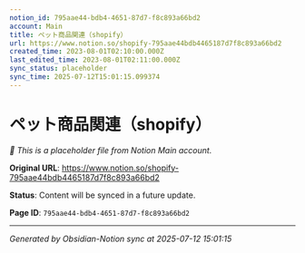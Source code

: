 ```yaml
---
notion_id: 795aae44-bdb4-4651-87d7-f8c893a66bd2
account: Main
title: ペット商品関連（shopify）
url: https://www.notion.so/shopify-795aae44bdb4465187d7f8c893a66bd2
created_time: 2023-08-01T02:10:00.000Z
last_edited_time: 2023-08-01T02:11:00.000Z
sync_status: placeholder
sync_time: 2025-07-12T15:01:15.099374
---
```


# ペット商品関連（shopify）

*🔄 This is a placeholder file from Notion Main account.*

**Original URL**: https://www.notion.so/shopify-795aae44bdb4465187d7f8c893a66bd2

**Status**: Content will be synced in a future update.

**Page ID**: `795aae44-bdb4-4651-87d7-f8c893a66bd2`

---

*Generated by Obsidian-Notion sync at 2025-07-12 15:01:15*
